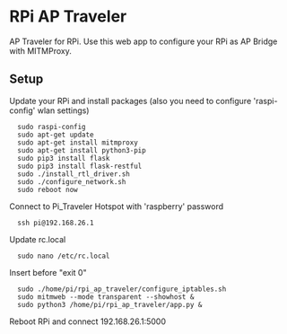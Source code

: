 # RPi AP Traveler
  AP Traveler for RPi. Use this web app to configure your RPi as AP Bridge with MITMProxy. 

## Setup

Update your RPi and install packages (also you need to configure 'raspi-config' wlan settings)
```
  sudo raspi-config
  sudo apt-get update
  sudo apt-get install mitmproxy
  sudo apt-get install python3-pip
  sudo pip3 install flask
  sudo pip3 install flask-restful
  sudo ./install_rtl_driver.sh
  sudo ./configure_network.sh
  sudo reboot now
```

Connect to Pi_Traveler Hotspot with 'raspberry' password
```
  ssh pi@192.168.26.1
```

Update rc.local
```
  sudo nano /etc/rc.local
```

Insert before "exit 0"
```
  sudo ./home/pi/rpi_ap_traveler/configure_iptables.sh
  sudo mitmweb --mode transparent --showhost &
  sudo python3 /home/pi/rpi_ap_traveler/app.py &
```  
  
Reboot RPi and connect 192.168.26.1:5000

